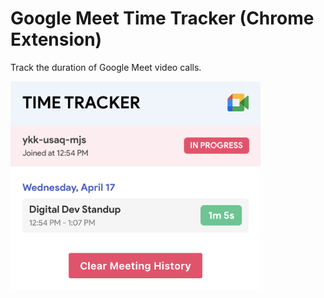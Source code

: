 # Google Meet Time Tracker (Chrome Extension)

Track the duration of Google Meet video calls.
<br>

<img src="./assets/screenshot.png" alt="Screenshot" width="400">
